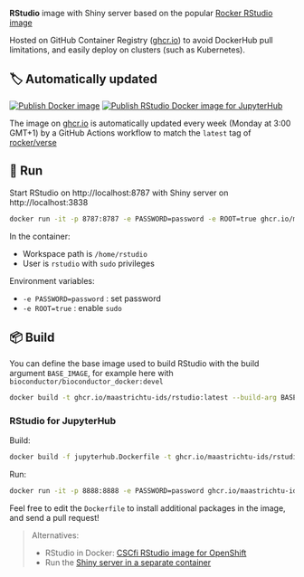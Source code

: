 **RStudio** image with Shiny server based on the popular [Rocker RStudio image](https://github.com/rocker-org/rocker-versioned)

Hosted on GitHub Container Registry ([ghcr.io](https://ghcr.io)) to avoid DockerHub pull limitations, and easily deploy on clusters (such as Kubernetes).

## 🏷️ Automatically updated

[![Publish Docker image](https://github.com/MaastrichtU-IDS/rstudio/actions/workflows/publish-docker.yml/badge.svg)](https://github.com/MaastrichtU-IDS/rstudio/actions) [![Publish RStudio Docker image for JupyterHub](https://github.com/MaastrichtU-IDS/rstudio/actions/workflows/publish-docker-jupyterhub.yml/badge.svg)](https://github.com/MaastrichtU-IDS/rstudio/actions/workflows/publish-docker-jupyterhub.yml)

The image on [ghcr.io](https://ghcr.io) is automatically updated every week (Monday at 3:00 GMT+1) by a GitHub Actions workflow to match the `latest` tag of [rocker/verse](https://hub.docker.com/r/rocker/verse)

## 🐳 Run

Start RStudio on http://localhost:8787 with Shiny server on http://localhost:3838

```bash
docker run -it -p 8787:8787 -e PASSWORD=password -e ROOT=true ghcr.io/maastrichtu-ids/rstudio:latest
```

In the container:

* Workspace path is `/home/rstudio`
* User is `rstudio` with `sudo` privileges

Environment variables:

* `-e PASSWORD=password` : set password
* `-e ROOT=true` : enable `sudo` 

## 📦️ Build

You can define the base image used to build RStudio with the build argument `BASE_IMAGE`, for example here with `bioconductor/bioconductor_docker:devel`

```bash
docker build -t ghcr.io/maastrichtu-ids/rstudio:latest --build-arg BASE_IMAGE=bioconductor/bioconductor_docker:devel .
```

### RStudio for JupyterHub

Build:

```bash
docker build -f jupyterhub.Dockerfile -t ghcr.io/maastrichtu-ids/rstudio:jupyterhub .
```

Run:

```bash
docker run -it -p 8888:8888 -e PASSWORD=password ghcr.io/maastrichtu-ids/rstudio:jupyterhub
```

Feel free to edit the `Dockerfile` to install additional packages in the image, and send a pull request!

> Alternatives:
>
> *  RStudio in Docker: [CSCfi RStudio image for OpenShift](https://github.com/CSCfi/rstudio-openshift/blob/master/server/Dockerfile)
> * Run the [Shiny server in a separate container](https://github.com/rocker-org/shiny)

